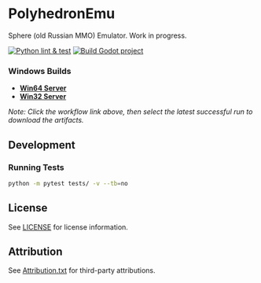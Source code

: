 # PolyhedronEmu
Sphere (old Russian MMO) Emulator. Work in progress.

[![Python lint & test](https://github.com/knelse/PolyhedronEmu/actions/workflows/python-app.yml/badge.svg?branch=master)](https://github.com/knelse/PolyhedronEmu/actions/workflows/python-app.yml)
[![Build Godot project](https://github.com/knelse/PolyhedronEmu/actions/workflows/godot_build.yml/badge.svg?branch=master)](https://github.com/knelse/PolyhedronEmu/actions/workflows/godot_build.yml)

### Windows Builds
- **[Win64 Server](https://github.com/knelse/PolyhedronEmu/actions/workflows/godot_build.yml)**
- **[Win32 Server](https://github.com/knelse/PolyhedronEmu/actions/workflows/godot_build.yml)**

*Note: Click the workflow link above, then select the latest successful run to download the artifacts.*

## Development

### Running Tests
```bash
python -m pytest tests/ -v --tb=no
```

## License

See [LICENSE](LICENSE) for license information.

## Attribution

See [Attribution.txt](Attribution.txt) for third-party attributions.
